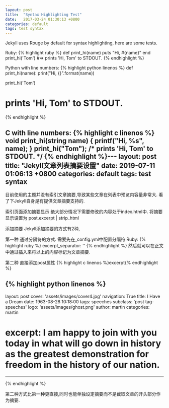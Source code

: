 ```yaml
---
layout: post
title:  "Syntax Highlighting Test"
date:   2017-03-24 01:30:13 +0800
categories: default
tags: test syntax
---
```

Jekyll uses Rouge by default for syntax highlighting, here are some tests.

Ruby:
{% highlight ruby %}
def print_hi(name)
  puts "Hi, #{name}"
end
print_hi('Tom')
#=> prints 'Hi, Tom' to STDOUT.
{% endhighlight %}

Python with line numbers:
{% highlight python linenos %}
def print_hi(name):
    print("Hi, {}".format(name))

print_hi('Tom')
# prints 'Hi, Tom' to STDOUT.
{% endhighlight %}

C with line numbers:
{% highlight c linenos %}
void print_hi(string name) {
  printf("Hi, %s", name);
}
print_hi("Tom");
/* prints 'Hi, Tom' to STDOUT. */
{% endhighlight %}---
layout: post
title:  "Jekyll文章列表摘要设置"
date:   2019-07-11 01:06:13 +0800
categories: default
tags: test syntax
---
目前使用的主题并没有索引文章摘要,导致某些文章在列表中预览内容量非常大.
看了下Jekyll自身是有提供文章摘要支持的.

索引页面添加摘要显示
绝大部分情况下需要修改的内容处于index.html中.
将摘要显示设置为 post.excerpt | strip_html

添加摘要
Jekyll添加摘要的方式有2种,

第一种
通过分隔符的方式.
需要先在_config.yml中配置分隔符
Ruby:
{% highlight ruby %}
excerpt_separator:  '<!-- more -->'
{% endhighlight %}
然后就可以在正文中通过插入<!-- more -->来将以上的内容标记为文章摘要.

第二种
直接添加post属性 {% highlight c linenos %}excerpt{% endhighlight %}

{% highlight python linenos %}
---
layout: post
cover: 'assets/images/cover4.jpg'
navigation: True
title: I Have a Dream
date: 1963-08-28 10:18:00
tags: speeches
subclass: 'post tag-speeches'
logo: 'assets/images/ghost.png'
author: martin
categories: martin
# excerpt: I am happy to join with you today in what will go down in history as the greatest demonstration for freedom in the history of our nation.
---
{% endhighlight %}

第二种方式比第一种更直接,同时也能单独设定摘要而不是截取文章的开头部分作为摘要.
